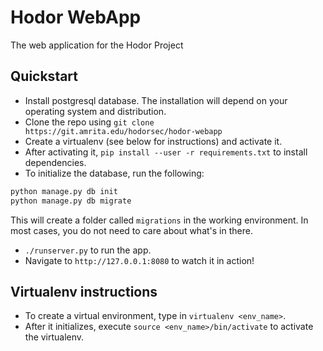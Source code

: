 # Hodor WebApp

The web application for the Hodor Project

## Quickstart
* Install postgresql database. The installation will depend on your operating system and distribution.
* Clone the repo using `git clone https://git.amrita.edu/hodorsec/hodor-webapp`
* Create a virtualenv (see below for instructions) and activate it.
* After activating it, `pip install --user -r requirements.txt` to
install dependencies.
* To initialize the database, run the following:
```bash
python manage.py db init
python manage.py db migrate
```
This will create a folder called `migrations` in the working environment. In most cases, you do not need to care about what's in there. 

* `./runserver.py` to run the app.
* Navigate to `http://127.0.0.1:8080` to watch it in action!

## Virtualenv instructions
* To create a virtual environment, type in `virtualenv <env_name>`.
* After it initializes, execute `source <env_name>/bin/activate` to activate the virtualenv.
